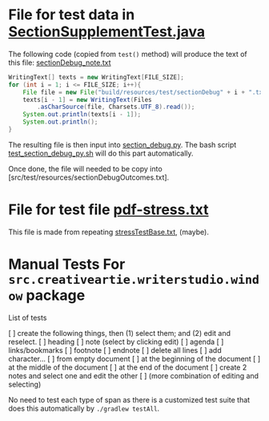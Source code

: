 # File for test data in [SectionSupplementTest.java](../../src/test/java/com/creativeartie/writerstudio/lang/markup/SectionSupplementTest.java)

The following code (copied from `test()` method) will produce the text of this
file: [sectionDebug_note.txt](sectionDebug_note.txt)
~~~java
WritingText[] texts = new WritingText[FILE_SIZE];
for (int i = 1; i <= FILE_SIZE; i++){
    File file = new File("build/resources/test/sectionDebug" + i + ".txt");
    texts[i - 1] = new WritingText(Files
        .asCharSource(file, Charsets.UTF_8).read());
    System.out.println(texts[i - 1]);
    System.out.println();
}
~~~

The resulting file is then input into [section_debug.py](section_debug.py). The bash script
[test_section_debug_py.sh](test_section_debug_py.sh) will do this part automatically.

Once done, the file will needed to be copy into
[src/test/resources/sectionDebugOutcomes.txt].

# File for test file [pdf-stress.txt](src/test/resources/pdf-stress.txt)
This file is made from repeating [stressTestBase.txt](), (maybe).

# Manual Tests For `src.creativeartie.writerstudio.window` package

List of tests

[ ] create the following things, then (1) select them; and (2) edit and reselect.
    [ ] heading
    [ ] note (select by clicking edit)
    [ ] agenda
    [ ] links/bookmarks
    [ ] footnote
    [ ] endnote
[ ] delete all lines
[ ] add character...
    [ ] from empty document
    [ ] at the beginning of the document
    [ ] at the middle of the document
    [ ] at the end of the document
[ ] create 2 notes and select one and edit the other
[ ] (more combination of editing and selecting)

No need to test each type of span as there is a customized test suite that does
this automatically by `./gradlew testAll`.
